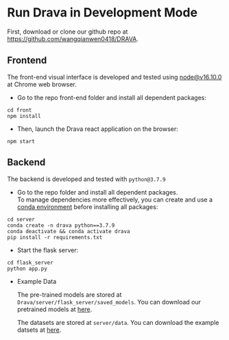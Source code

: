 # Run Drava in Development Mode
First, download or clone our github repo at https://github.com/wangqianwen0418/DRAVA.

## Frontend

The front-end visual interface is developed and tested using node@v16.10.0 at Chrome web browser.


- Go to the repo front-end folder and install all dependent packages:

```
cd front
npm install
```

- Then, launch the Drava react application on the browser:

```
npm start
```

## Backend

The backend is developed and tested with `python@3.7.9`


- Go to the repo folder and install all dependent packages.  
To manage dependencies more effectively, you can create and use a [conda environment](https://docs.conda.io/projects/conda/en/latest/user-guide/tasks/manage-environments.html) before installing all packages:

```
cd server
conda create -n drava python==3.7.9
conda deactivate && conda activate drava
pip install -r requirements.txt
```

- Start the flask server:

```
cd flask_server
python app.py
```

- Example Data  
  
    The pre-trained models are stored at `Drava/server/flask_server/saved_models`.
    You can download our pretrained models at [here](https://drive.google.com/drive/folders/11K-v8Fn4PbbRqCcrRpLSsnvxBaOPH1db?usp=sharing).

    The datasets are stored at `server/data`.
    You can download the example datsets at [here](https://drive.google.com/drive/folders/16kbJq_46-4Busrz_87vGFyKAsy15oIU3?usp=sharing). 